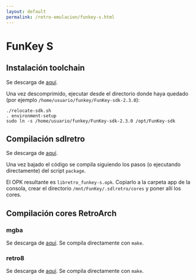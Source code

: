 ```yaml
---
layout: default
permalink: /retro-emulacion/funkey-s.html
---
```


# FunKey S

## Instalación toolchain

Se descarga de [aquí](https://doc.funkey-project.com/developer_guide/tutorials/build_system/build_program_using_sdk/).

Una vez descomprimido, ejecutar desde el directorio donde haya quedado (por ejemplo `/home/usuario/funkey/FunKey-sdk-2.3.0`):

```
./relocate-sdk.sh
. environment-setup
sudo ln -s /home/usuario/funkey/FunKey-sdk-2.3.0 /opt/FunKey-sdk
```

## Compilación sdlretro

Se descarga de [aquí](https://github.com/DrUm78/sdlretro).

Una vez bajado el código se compila siguiendo los pasos (o ejecutando directamente) del script `package`.

El OPK resultante es `libretro_funkey-s.opk`. Copiarlo a la carpeta app de la consola, crear el directorio `/mnt/FunKey/.sdlretro/cores` y poner allí los cores.

## Compilación cores RetroArch

### mgba

Se descarga de [aquí](https://github.com/FunKey-Project/mgba-libretro). Se compila directamente con `make`.

### retro8

Se descarga de [aquí](https://github.com/FunKey-Project/retro8-libretro). Se compila directamente con `make`.